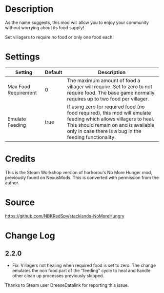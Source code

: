 # Description

As the name suggests, this mod will allow you to enjoy your community without worrying about its food supply!

Set villagers to require no food or only one food each!

# Settings

|Setting|Default|Description|
|--|--|--|
|Max Food Requirement|0|The maximum amount of food a villager will require. Set to zero to not require food. The base game normally requires up to two food per villager.|
|Emulate Feeding|true|If using zero for required food (no food required), this mod will emulate feeding which allows villagers to heal. This should remain on and is available only in case there is a bug in the feeding functionality.|


# Credits

This is the Steam Workshop version of horhorou's No More Hunger mod, previously found on NexusMods.
This is converted with permission from the author.

# Source
https://github.com/NBKRedSpy/stacklands-NoMoreHungry


# Change Log

## 2.2.0

* Fix:  Villagers not healing when required food is set to zero.
The change emulates the non food part of the "feeding" cycle to heal and handle other clean up processes previously skipped.

Thanks to Steam user DreeseDatalink for reporting this issue.

